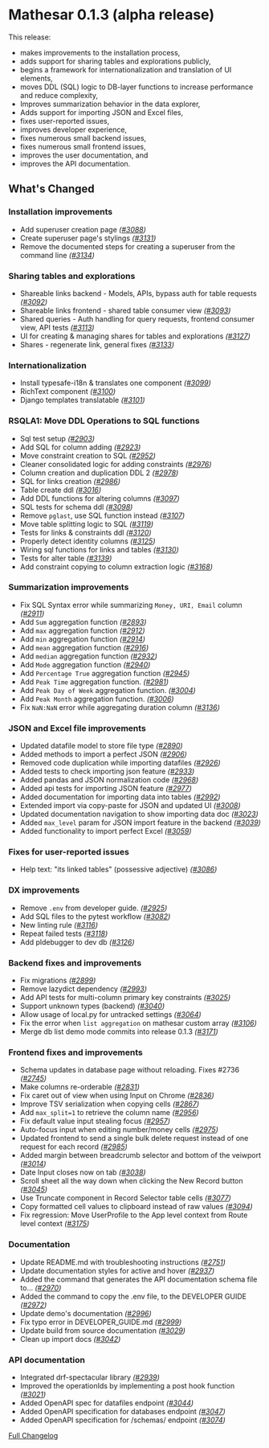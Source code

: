 # Mathesar 0.1.3 (alpha release)

This release:

- makes improvements to the installation process,
- adds support for sharing tables and explorations publicly,
- begins a framework for internationalization and translation of UI elements,
- moves DDL (SQL) logic to DB-layer functions to increase performance and reduce complexity,
- Improves summarization behavior in the data explorer,
- Adds support for importing JSON and Excel files,
- fixes user-reported issues,
- improves developer experience,
- fixes numerous small backend issues,
- fixes numerous small frontend issues,
- improves the user documentation, and
- improves the API documentation.

## What's Changed

### Installation improvements

- Add superuser creation page _([#3088](https://github.com/centerofci/mathesar/pull/3088))_
- Create superuser page's stylings _([#3131](https://github.com/centerofci/mathesar/pull/3131))_
- Remove the documented steps for creating a superuser from the command line _([#3134](https://github.com/centerofci/mathesar/pull/3134))_

### Sharing tables and explorations

- Shareable links backend - Models, APIs, bypass auth for table requests _([#3092](https://github.com/centerofci/mathesar/pull/3092))_
- Shareable links frontend - shared table consumer view _([#3093](https://github.com/centerofci/mathesar/pull/3093))_
- Shared queries - Auth handling for query requests, frontend consumer view, API tests _([#3113](https://github.com/centerofci/mathesar/pull/3113))_
- UI for creating & managing shares for tables and explorations _([#3127](https://github.com/centerofci/mathesar/pull/3127))_
- Shares - regenerate link, general fixes _([#3133](https://github.com/centerofci/mathesar/pull/3133))_

### Internationalization

- Install typesafe-i18n & translates one component _([#3099](https://github.com/centerofci/mathesar/pull/3099))_
- RichText component  _([#3100](https://github.com/centerofci/mathesar/pull/3100))_
- Django templates translatable _([#3101](https://github.com/centerofci/mathesar/pull/3101))_

### RSQLA1: Move DDL Operations to SQL functions

- Sql test setup _([#2903](https://github.com/centerofci/mathesar/pull/2903))_
- Add SQL for column adding _([#2923](https://github.com/centerofci/mathesar/pull/2923))_
- Move constraint creation to SQL _([#2952](https://github.com/centerofci/mathesar/pull/2952))_
- Cleaner consolidated logic for adding constraints _([#2976](https://github.com/centerofci/mathesar/pull/2976))_
- Column creation and duplication DDL 2 _([#2978](https://github.com/centerofci/mathesar/pull/2978))_
- SQL for links creation  _([#2986](https://github.com/centerofci/mathesar/pull/2986))_
- Table create ddl _([#3016](https://github.com/centerofci/mathesar/pull/3016))_
- Add DDL functions for altering columns _([#3097](https://github.com/centerofci/mathesar/pull/3097))_
- SQL tests for schema ddl _([#3098](https://github.com/centerofci/mathesar/pull/3098))_
- Remove `pglast`, use SQL function instead _([#3107](https://github.com/centerofci/mathesar/pull/3107))_
- Move table splitting logic to SQL _([#3119](https://github.com/centerofci/mathesar/pull/3119))_
- Tests for links & constraints ddl _([#3120](https://github.com/centerofci/mathesar/pull/3120))_
- Properly detect identity columns _([#3125](https://github.com/centerofci/mathesar/pull/3125))_
- Wiring sql functions for links and tables _([#3130](https://github.com/centerofci/mathesar/pull/3130))_
- Tests for alter table _([#3139](https://github.com/centerofci/mathesar/pull/3139))_
- Add constraint copying to column extraction logic _([#3168](https://github.com/centerofci/mathesar/pull/3168))_

### Summarization improvements

- Fix SQL Syntax error while summarizing `Money, URI, Email` column _([#2911](https://github.com/centerofci/mathesar/pull/2911))_
- Add `Sum` aggregation function  _([#2893](https://github.com/centerofci/mathesar/pull/2893))_
- Add `max` aggregation function _([#2912](https://github.com/centerofci/mathesar/pull/2912))_
- Add `min` aggregation function _([#2914](https://github.com/centerofci/mathesar/pull/2914))_
- Add `mean` aggregation function _([#2916](https://github.com/centerofci/mathesar/pull/2916))_
- Add `median` aggregation function _([#2932](https://github.com/centerofci/mathesar/pull/2932))_
- Add `Mode` aggregation function _([#2940](https://github.com/centerofci/mathesar/pull/2940))_
- Add `Percentage True` aggregation function  _([#2945](https://github.com/centerofci/mathesar/pull/2945))_
- Add `Peak Time` aggregation function. _([#2981](https://github.com/centerofci/mathesar/pull/2981))_
- Add `Peak Day of Week` aggregation function. _([#3004](https://github.com/centerofci/mathesar/pull/3004))_
- Add `Peak Month` aggregation function. _([#3006](https://github.com/centerofci/mathesar/pull/3006))_
- Fix `NaN:NaN` error while aggregating duration column _([#3136](https://github.com/centerofci/mathesar/pull/3136))_

### JSON and Excel file improvements

- Updated datafile model to store file type _([#2890](https://github.com/centerofci/mathesar/pull/2890))_
- Added methods to import a perfect JSON _([#2906](https://github.com/centerofci/mathesar/pull/2906))_
- Removed code duplication while importing datafiles _([#2926](https://github.com/centerofci/mathesar/pull/2926))_
- Added tests to check importing json feature _([#2933](https://github.com/centerofci/mathesar/pull/2933))_
- Added pandas and JSON normalization code _([#2968](https://github.com/centerofci/mathesar/pull/2968))_
- Added api tests for importing JSON feature _([#2977](https://github.com/centerofci/mathesar/pull/2977))_
- Added documentation for importing data into tables _([#2992](https://github.com/centerofci/mathesar/pull/2992))_
- Extended import via copy-paste for JSON and updated UI _([#3008](https://github.com/centerofci/mathesar/pull/3008))_
- Updated documentation navigation to show importing data doc _([#3023](https://github.com/centerofci/mathesar/pull/3023))_
- Added `max_level` param for JSON import feature in the backend _([#3039](https://github.com/centerofci/mathesar/pull/3039))_
- Added functionality to import perfect Excel _([#3059](https://github.com/centerofci/mathesar/pull/3059))_

### Fixes for user-reported issues

- Help text: "its linked tables" (possessive adjective) _([#3086](https://github.com/centerofci/mathesar/pull/3086))_

### DX improvements

- Remove `.env` from developer guide. _([#2925](https://github.com/centerofci/mathesar/pull/2925))_
- Add SQL files to the pytest workflow _([#3082](https://github.com/centerofci/mathesar/pull/3082))_
- New linting rule _([#3116](https://github.com/centerofci/mathesar/pull/3116))_
- Repeat failed tests _([#3118](https://github.com/centerofci/mathesar/pull/3118))_
- Add pldebugger to dev db _([#3126](https://github.com/centerofci/mathesar/pull/3126))_

### Backend fixes and improvements

- Fix migrations _([#2899](https://github.com/centerofci/mathesar/pull/2899))_
- Remove lazydict dependency _([#2993](https://github.com/centerofci/mathesar/pull/2993))_
- Add API tests for multi-column primary key constraints _([#3025](https://github.com/centerofci/mathesar/pull/3025))_
- Support unknown types (backend) _([#3040](https://github.com/centerofci/mathesar/pull/3040))_
- Allow usage of local.py for untracked settings _([#3064](https://github.com/centerofci/mathesar/pull/3064))_
- Fix the error when `list aggregation` on mathesar custom array _([#3106](https://github.com/centerofci/mathesar/pull/3106))_
- Merge db list demo mode commits into release 0.1.3 _([#3171](https://github.com/centerofci/mathesar/pull/3171))_

### Frontend fixes and improvements

- Schema updates in database page without reloading. Fixes #2736 _([#2745](https://github.com/centerofci/mathesar/pull/2745))_
- Make columns re-orderable _([#2831](https://github.com/centerofci/mathesar/pull/2831))_
- Fix caret out of view when using Input on Chrome _([#2836](https://github.com/centerofci/mathesar/pull/2836))_
- Improve TSV serialization when copying cells _([#2867](https://github.com/centerofci/mathesar/pull/2867))_
- Add `max_split=1` to retrieve the column name _([#2956](https://github.com/centerofci/mathesar/pull/2956))_
- Fix default value input stealing focus _([#2957](https://github.com/centerofci/mathesar/pull/2957))_
- Auto-focus input when editing number/money cells _([#2975](https://github.com/centerofci/mathesar/pull/2975))_
- Updated frontend to send a single bulk delete request instead of one request for each record _([#2985](https://github.com/centerofci/mathesar/pull/2985))_
- Added margin between breadcrumb selector and bottom of the veiwport _([#3014](https://github.com/centerofci/mathesar/pull/3014))_
- Date Input closes now on tab _([#3038](https://github.com/centerofci/mathesar/pull/3038))_
- Scroll sheet all the way down when clicking the New Record button _([#3045](https://github.com/centerofci/mathesar/pull/3045))_
- Use Truncate component in Record Selector table cells _([#3077](https://github.com/centerofci/mathesar/pull/3077))_
- Copy formatted cell values to clipboard instead of raw values _([#3094](https://github.com/centerofci/mathesar/pull/3094))_
- Fix regression: Move UserProfile to the App level context from Route level context _([#3175](https://github.com/centerofci/mathesar/pull/3175))_


### Documentation

- Update README.md with troubleshooting instructions _([#2751](https://github.com/centerofci/mathesar/pull/2751))_
- Update documentation styles for active and hover _([#2937](https://github.com/centerofci/mathesar/pull/2937))_
- Added the command that generates the API documentation schema file to… _([#2970](https://github.com/centerofci/mathesar/pull/2970))_
- Added the command to copy the .env file, to the DEVELOPER GUIDE _([#2972](https://github.com/centerofci/mathesar/pull/2972))_
- Update demo's documentation _([#2996](https://github.com/centerofci/mathesar/pull/2996))_
- Fix typo error in DEVELOPER_GUIDE.md _([#2999](https://github.com/centerofci/mathesar/pull/2999))_
- Update build from source documentation _([#3029](https://github.com/centerofci/mathesar/pull/3029))_
- Clean up import docs _([#3042](https://github.com/centerofci/mathesar/pull/3042))_

### API documentation

- Integrated drf-spectacular library _([#2939](https://github.com/centerofci/mathesar/pull/2939))_
- Improved the operationIds by implementing a post hook function _([#3021](https://github.com/centerofci/mathesar/pull/3021))_
- Added OpenAPI spec for datafiles endpoint _([#3044](https://github.com/centerofci/mathesar/pull/3044))_
- Added OpenAPI specification for databases endpoint _([#3047](https://github.com/centerofci/mathesar/pull/3047))_
- Added OpenAPI specification for /schemas/ endpoint  _([#3074](https://github.com/centerofci/mathesar/pull/3074))_

[Full Changelog](https://github.com/centerofci/mathesar/compare/0.1.2...0.1.3)
